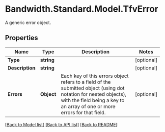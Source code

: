 # Bandwidth.Standard.Model.TfvError
A generic error object.

## Properties

Name | Type | Description | Notes
------------ | ------------- | ------------- | -------------
**Type** | **string** |  | [optional] 
**Description** | **string** |  | [optional] 
**Errors** | **Object** | Each key of this errors object refers to a field of the submitted object (using dot notation for nested objects), with the field being a key to an array of one or more errors for that field. | [optional] 

[[Back to Model list]](../README.md#documentation-for-models) [[Back to API list]](../README.md#documentation-for-api-endpoints) [[Back to README]](../README.md)

